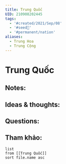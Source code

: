 ```yaml
---
title: Trung Quốc
UID: 210908202445
tags:
  - '#created/2021/Sep/08'
  - '#seed🥜'
  - '#permanent/nation'
aliases:
  - Trung Hoa
  - Trung Cộng
---
```

# Trung Quốc

## Notes:


## Ideas & thoughts:

## Questions:


## Tham khảo:
```dataview
list
from [[Trung Quốc]]
sort file.name asc
```